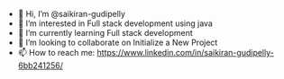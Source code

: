 - 👋 Hi, I’m @saikiran-gudipelly
- 👀 I’m interested in Full stack development using java
- 🌱 I’m currently learning Full stack development
- 💞️ I’m looking to collaborate on Initialize a New Project
- 📫 How to reach me: https://www.linkedin.com/in/saikiran-gudipelly-6bb241256/

<!---
saikiran-gudipelly/saikiran-gudipelly is a ✨ special ✨ repository because its `README.md` (this file) appears on your GitHub profile.
You can click the Preview link to take a look at your changes.
--->
